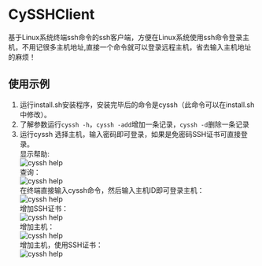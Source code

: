 # CySSHClient
基于Linux系统终端ssh命令的ssh客户端，方便在Linux系统使用ssh命令登录主机，不用记很多主机地址,直接一个命令就可以登录远程主机，省去输入主机地址的麻烦！
## 使用示例
1.	运行install.sh安装程序，安装完毕后的命令是cyssh（此命令可以在install.sh中修改）。
2.	了解参数运行`cyssh -h`，`cyssh -add`增加一条记录，`cyssh -d`删除一条记录
3.	运行cyssh 选择主机，输入密码即可登录，如果是免密码SSH证书可直接登录。  
显示帮助:  
![cyssh help](https://hlinfo.gitee.io/images/cyssh/cyssh-h.png)  
查询：  
![cyssh help](https://hlinfo.gitee.io/images/cyssh/cyssh-q.png)  
在终端直接输入cyssh命令，然后输入主机ID即可登录主机：  
![cyssh help](https://hlinfo.gitee.io/images/cyssh/cyssh-login.png)  
增加SSH证书：  
![cyssh help](https://hlinfo.gitee.io/images/cyssh/cyssh-ka.png)  
增加主机：  
![cyssh help](https://hlinfo.gitee.io/images/cyssh/cyssh-add1.png)  
增加主机，使用SSH证书：  
![cyssh help](https://hlinfo.gitee.io/images/cyssh/cyssh-add2.png)  

